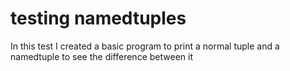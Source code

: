# testing namedtuples

In this test I created a basic program to print a normal tuple and a namedtuple to see the difference between it